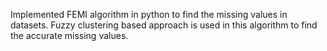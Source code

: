 Implemented FEMI algorithm in python to find the missing values in datasets. Fuzzy clustering based approach is used in this algorithm to find the accurate missing values.

